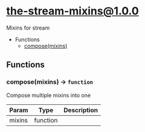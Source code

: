<!-- // Code generated by coz. DO NOT EDIT. -->
# the-stream-mixins@1.0.0

Mixins for stream

+ Functions
  + [compose(mixins)](#the-stream-mixins-function-compose)

## Functions

<a class='md-heading-link' name="the-stream-mixins-function-compose" ></a>

### compose(mixins) -> `function`

Compose multiple mixins into one

| Param | Type | Description |
| ----- | --- | -------- |
| mixins | function |  |






